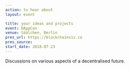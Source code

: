 ```yaml
---
action: to hear about
layout: event

title: your ideas and projects
event: DAppCon
venue: Säälchen, Berlin
pres_url: https://blockchainvis.co
pres_source:
start_date: 2018-07-23
---
```


Discussions on various aspects of a decentralised future.
